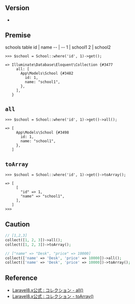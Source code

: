 ## Version
- 

## Premise
schools table
id | name
-- | --
1 | school1
2 | school2

```
>>> $school = School::where('id', 1)->get();

=> Illuminate\Database\Eloquent\Collection {#3477
     all: [
       App\Models\School {#3482
         id: 1,
         name: "school1",
       },
     ],
   }
```

## `all`
```
>>> $school = School::where('id', 1)->get()->all();

=> [
     App\Models\School {#3498
       id: 1,
       name: "school1",
     },
   ]
```

## `toArray`
```
>>> $school = School::where('id', 1)->get()->toArray();

=> [
     [
       "id" => 1,
       "name" => "school1",
     ],
   ]
>>>
```

## Caution
```php
// [1,2,3]
collect([1, 2, 3])->all();
collect([1, 2, 3])->toArray();
```
```php
// ["name" => "Desk", "price" => 10000]
collect(['name' => 'Desk', 'price' => 10000])->all();
collect(['name' => 'Desk', 'price' => 10000])->toArray();
```

## Reference
- [Laravel8.x公式 : コレクション - all()](https://readouble.com/laravel/6.x/ja/collections.html)
- [Laravel8.x公式 : コレクション - toArray()](https://readouble.com/laravel/8.x/ja/collections.html#method-toarray)
